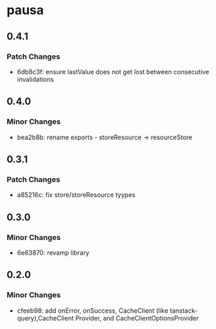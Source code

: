 # pausa

## 0.4.1

### Patch Changes

- 6db8c3f: ensure lastValue does not get lost between consecutive invalidations

## 0.4.0

### Minor Changes

- bea2b8b: rename exports - storeResource -> resourceStore

## 0.3.1

### Patch Changes

- a85216c: fix store/storeResource tyypes

## 0.3.0

### Minor Changes

- 6e63870: revamp library

## 0.2.0

### Minor Changes

- cfeeb98: add onError, onSuccess, CacheClient (like tanstack-query),CacheClient Provider, and CacheClientOptionsProvider

